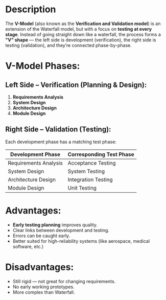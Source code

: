 # Description

The **V-Model** (also known as the **Verification and Validation model**) is an extension of the Waterfall model, but with a focus on **testing at every stage**. Instead of going straight down like a waterfall, the process forms a **"V" shape** — the left side is development (verification), the right side is testing (validation), and they’re connected phase-by-phase.


# V-Model Phases:

## Left Side – **Verification (Planning & Design):**

1. **Requirements Analysis**
2. **System Design**
3. **Architecture Design**
4. **Module Design**

## Right Side – **Validation (Testing):**

Each development phase has a matching test phase:

| Development Phase     | Corresponding Test Phase |
| --------------------- | ------------------------ |
| Requirements Analysis | Acceptance Testing       |
| System Design         | System Testing           |
| Architecture Design   | Integration Testing      |
| Module Design         | Unit Testing             |

# Advantages:
- **Early testing planning** improves quality.
- Clear links between development and testing.
- Errors can be caught early.
- Better suited for high-reliability systems (like aerospace, medical software, etc.)

# Disadvantages:
- Still rigid — not great for changing requirements.
- No early working prototypes.
- More complex than Waterfall.
